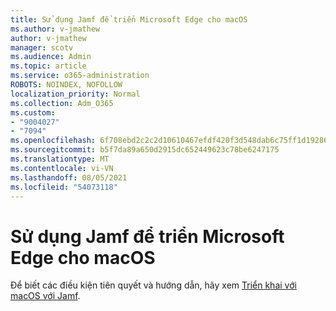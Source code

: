 ```yaml
---
title: Sử dụng Jamf để triển Microsoft Edge cho macOS
ms.author: v-jmathew
author: v-jmathew
manager: scotv
ms.audience: Admin
ms.topic: article
ms.service: o365-administration
ROBOTS: NOINDEX, NOFOLLOW
localization_priority: Normal
ms.collection: Adm_O365
ms.custom:
- "9004027"
- "7094"
ms.openlocfilehash: 6f708ebd2c2c2d10610467efdf420f3d548dab6c75ff1d19286561e754ba7710
ms.sourcegitcommit: b5f7da89a650d2915dc652449623c78be6247175
ms.translationtype: MT
ms.contentlocale: vi-VN
ms.lasthandoff: 08/05/2021
ms.locfileid: "54073118"
---
```

# <a name="use-jamf-to-deploy-microsoft-edge-to-macos"></a>Sử dụng Jamf để triển Microsoft Edge cho macOS

Để biết các điều kiện tiên quyết và hướng dẫn, hãy xem [Triển khai với macOS với Jamf](https://go.microsoft.com/fwlink/?linkid=2135109).
